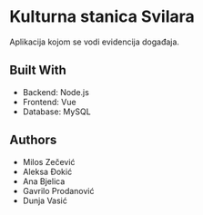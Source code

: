 <h1>Kulturna stanica Svilara</h1>
Aplikacija kojom se vodi evidencija događaja.

<h2>Built With</h2>
<ul>
  <li>Backend: Node.js</li>
  <li>Frontend: Vue</li>
  <li>Database: MySQL</li>
</ul>

<h2>Authors</h2>
<ul>
  <li>Milos Zečević</li>
  <li>Aleksa Đokić</li>
  <li>Ana Bjelica</li>
  <li>Gavrilo Prodanović</li>
  <li>Dunja Vasić</li>
</ul>
